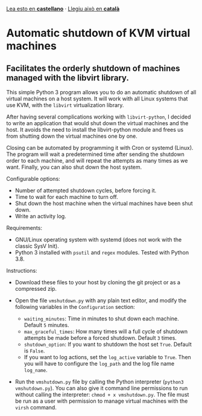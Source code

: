[Lea esto en **castellano**](README.es.md) · [Llegiu això en **català**](README.ca.md)

# Automatic shutdown of KVM virtual machines
## Facilitates the orderly shutdown of machines managed with the libvirt library.

This simple Python 3 program allows you to do an automatic shutdown of all virtual machines on a host system. It will work with all Linux systems that use KVM, with the ```libvirt``` virtualization library.

After having several complications working with ```libvirt-python```, I decided to write an application that would shut down the virtual machines and the host. It avoids the need to install the libvirt-python module and frees us from shutting down the virtual machines one by one.

Closing can be automated by programming it with Cron or systemd (Linux). The program will wait a predetermined time after sending the shutdown order to each machine, and will repeat the attempts as many times as we want. Finally, you can also shut down the host system.

Configurable options:

- Number of attempted shutdown cycles, before forcing it.
- Time to wait for each machine to turn off.
- Shut down the host machine when the virtual machines have been shut down.
- Write an activity log.


Requirements:

- GNU/Linux operating system with systemd (does not work with the classic SysV Init).
- Python 3 installed with ```psutil``` and ```regex``` modules. Tested with Python 3.8.

Instructions:

- Download these files to your host by cloning the git project or as a compressed zip.
- Open the file ```vmshutdown.py``` with any plain text editor, and modify the following variables in the ```Configuration``` section:

    - ```waiting_minutes```: Time in minutes to shut down each machine. Default ```5``` minutes.
    - ```max_graceful_times```: How many times will a full cycle of shutdown attempts be made before a forced shutdown. Default ```3``` times.
    - ```shutdown_option```: If you want to shutdown the host set ```True```. Default is ```False```.
    - If you want to log actions, set the ```log_active``` variable to ```True```. Then you will have to configure the ```log_path``` and the log file name ```log_name```.

- Run the ```vmshutdown.py``` file by calling the Python interpreter (```python3 vmshutdown.py```). You can also give it command line permissions to run without calling the interpreter: ```chmod + x vmshutdown.py```. The file must be run as a user with permission to manage virtual machines with the ```virsh``` command. 

